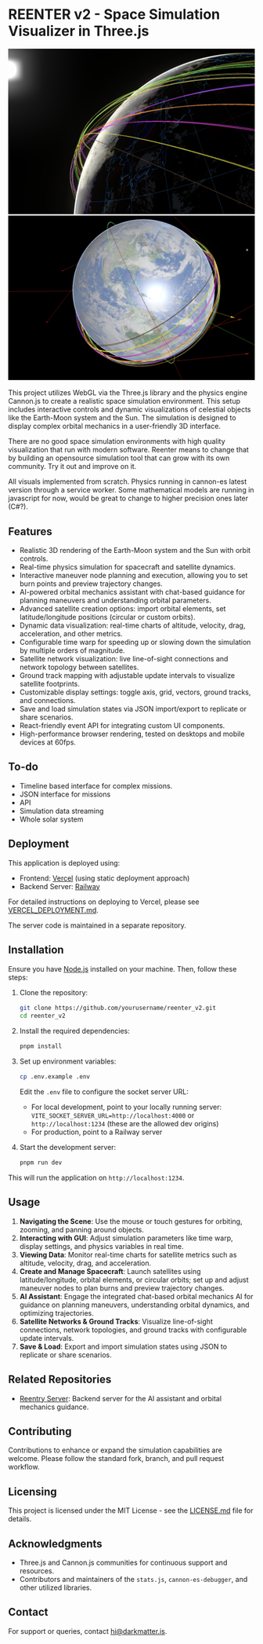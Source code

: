# REENTER v2 - Space Simulation Visualizer in Three.js

![Screenshot](public/assets/texture/reenter_v2.png)
![Screenshot](public/assets/texture/reenter_v2_1.png)

This project utilizes WebGL via the Three.js library and the physics engine Cannon.js to create a realistic space simulation environment. This setup includes interactive controls and dynamic visualizations of celestial objects like the Earth-Moon system and the Sun. The simulation is designed to display complex orbital mechanics in a user-friendly 3D interface.

There are no good space simulation environments with high quality visualization that run with modern software. Reenter means to change that by building an opensource simulation tool that can grow with its own community. Try it out and improve on it.

All visuals implemented from scratch. Physics running in cannon-es latest version through a service worker. Some mathematical models are running in javascript for now, would be great to change to higher precision ones later (C#?).

## Features

- Realistic 3D rendering of the Earth-Moon system and the Sun with orbit controls.
- Real-time physics simulation for spacecraft and satellite dynamics.
- Interactive maneuver node planning and execution, allowing you to set burn points and preview trajectory changes.
- AI-powered orbital mechanics assistant with chat-based guidance for planning maneuvers and understanding orbital parameters.
- Advanced satellite creation options: import orbital elements, set latitude/longitude positions (circular or custom orbits).
- Dynamic data visualization: real-time charts of altitude, velocity, drag, acceleration, and other metrics.
- Configurable time warp for speeding up or slowing down the simulation by multiple orders of magnitude.
- Satellite network visualization: live line-of-sight connections and network topology between satellites.
- Ground track mapping with adjustable update intervals to visualize satellite footprints.
- Customizable display settings: toggle axis, grid, vectors, ground tracks, and connections.
- Save and load simulation states via JSON import/export to replicate or share scenarios.
- React-friendly event API for integrating custom UI components.
- High-performance browser rendering, tested on desktops and mobile devices at 60fps.

## To-do

- Timeline based interface for complex missions.
- JSON interface for missions
- API
- Simulation data streaming
- Whole solar system

## Deployment

This application is deployed using:

- Frontend: [Vercel](https://vercel.com) (using static deployment approach)
- Backend Server: [Railway](https://railway.app)

For detailed instructions on deploying to Vercel, please see [VERCEL_DEPLOYMENT.md](VERCEL_DEPLOYMENT.md).

The server code is maintained in a separate repository.

## Installation

Ensure you have [Node.js](https://nodejs.org/) installed on your machine. Then, follow these steps:

1. Clone the repository:

   ```bash
   git clone https://github.com/yourusername/reenter_v2.git
   cd reenter_v2
   ```

2. Install the required dependencies:

   ```bash
   pnpm install
   ```

3. Set up environment variables:

   ```bash
   cp .env.example .env
   ```

   Edit the `.env` file to configure the socket server URL:

   - For local development, point to your locally running server: `VITE_SOCKET_SERVER_URL=http://localhost:4000` or `http://localhost:1234` (these are the allowed dev origins)
   - For production, point to a Railway server

4. Start the development server:

   ```bash
   pnpm run dev
   ```

This will run the application on `http://localhost:1234`.

## Usage

1. **Navigating the Scene**: Use the mouse or touch gestures for orbiting, zooming, and panning around objects.
2. **Interacting with GUI**: Adjust simulation parameters like time warp, display settings, and physics variables in real time.
3. **Viewing Data**: Monitor real-time charts for satellite metrics such as altitude, velocity, drag, and acceleration.
4. **Create and Manage Spacecraft**: Launch satellites using latitude/longitude, orbital elements, or circular orbits; set up and adjust maneuver nodes to plan burns and preview trajectory changes.
5. **AI Assistant**: Engage the integrated chat-based orbital mechanics AI for guidance on planning maneuvers, understanding orbital dynamics, and optimizing trajectories.
6. **Satellite Networks & Ground Tracks**: Visualize line-of-sight connections, network topologies, and ground tracks with configurable update intervals.
7. **Save & Load**: Export and import simulation states using JSON to replicate or share scenarios.

## Related Repositories

- [Reentry Server](https://github.com/yourusername/reentry-server): Backend server for the AI assistant and orbital mechanics guidance.

## Contributing

Contributions to enhance or expand the simulation capabilities are welcome. Please follow the standard fork, branch, and pull request workflow.

## Licensing

This project is licensed under the MIT License - see the [LICENSE.md](LICENSE) file for details.

## Acknowledgments

- Three.js and Cannon.js communities for continuous support and resources.
- Contributors and maintainers of the `stats.js`, `cannon-es-debugger`, and other utilized libraries.

## Contact

For support or queries, contact [hi@darkmatter.is](mailto:hi@darkmatter.is).
